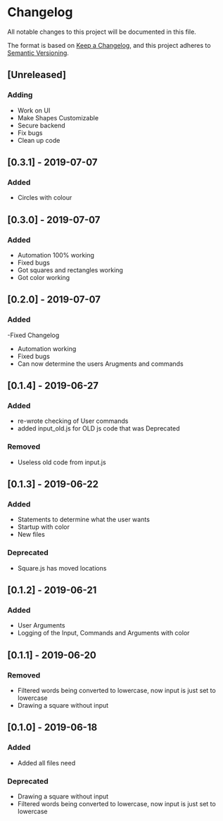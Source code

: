 # Changelog
All notable changes to this project will be documented in this file.

The format is based on [Keep a Changelog](https://keepachangelog.com/en/1.0.0/),
and this project adheres to [Semantic Versioning](https://semver.org/spec/v2.0.0.html).

## [Unreleased]
### Adding
- Work on UI
- Make Shapes Customizable 
- Secure backend
- Fix bugs
- Clean up code

## [0.3.1] - 2019-07-07
### Added
- Circles with colour

## [0.3.0] - 2019-07-07
### Added
- Automation 100% working
- Fixed bugs
- Got squares and rectangles working
- Got color working


## [0.2.0] - 2019-07-07
### Added
-Fixed Changelog

- Automation working
- Fixed bugs
- Can now determine the users Arugments and commands

## [0.1.4] - 2019-06-27
### Added
- re-wrote checking of User commands
- added input_old.js for OLD js code that was Deprecated

### Removed
- Useless old code from input.js

## [0.1.3] - 2019-06-22
### Added
- Statements to determine what the user wants
- Startup with color
- New files

### Deprecated
- Square.js has moved locations



## [0.1.2] - 2019-06-21
### Added
- User Arguments
- Logging of the Input, Commands and Arguments with color



## [0.1.1] - 2019-06-20
### Removed
- Filtered words being converted to lowercase, now input is just set to lowercase
- Drawing a square without input



## [0.1.0] - 2019-06-18
### Added
- Added all files need

### Deprecated
- Drawing a square without input
- Filtered words being converted to lowercase, now input is just set to lowercase



